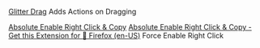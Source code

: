 
[Glitter Drag](https://github.com/harytfw/glitterdrag)
Adds Actions on Dragging

[Absolute Enable Right Click & Copy](https://chromewebstore.google.com/detail/absolute-enable-right-cli/jdocbkpgdakpekjlhemmfcncgdjeiika)
[Absolute Enable Right Click & Copy - Get this Extension for 🦊 Firefox (en-US)](https://addons.mozilla.org/en-US/firefox/addon/absolute-enable-right-click/)
Force Enable Right Click
